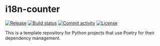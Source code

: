 # i18n-counter

[![Release](https://img.shields.io/github/v/release/samzong/i18n-counter)](https://img.shields.io/github/v/release/samzong/i18n-counter)
[![Build status](https://img.shields.io/github/actions/workflow/status/samzong/i18n-counter/main.yml?branch=main)](https://github.com/samzong/i18n-counter/actions/workflows/main.yml?query=branch%3Amain)
[![Commit activity](https://img.shields.io/github/commit-activity/m/samzong/i18n-counter)](https://img.shields.io/github/commit-activity/m/samzong/i18n-counter)
[![License](https://img.shields.io/github/license/samzong/i18n-counter)](https://img.shields.io/github/license/samzong/i18n-counter)

This is a template repository for Python projects that use Poetry for their dependency management.